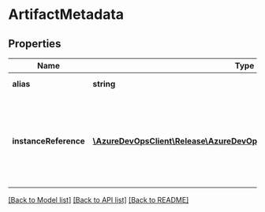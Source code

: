 # ArtifactMetadata

## Properties
Name | Type | Description | Notes
------------ | ------------- | ------------- | -------------
**alias** | **string** | Sets alias of artifact. | [optional] 
**instanceReference** | [**\AzureDevOpsClient\Release\AzureDevOpsClient\Release\Model\BuildVersion**](BuildVersion.md) | Sets instance reference of artifact. e.g. for build artifact it is build number. | [optional] 

[[Back to Model list]](../README.md#documentation-for-models) [[Back to API list]](../README.md#documentation-for-api-endpoints) [[Back to README]](../README.md)



